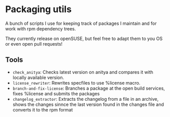 Packaging utils
===============

A bunch of scripts I use for keeping track of packages I maintain and for work with rpm dependency trees.

They currently release on openSUSE, but feel free to adapt them to you OS or even open pull requests!

Tools
-----

* `check_anitya`: Checks latest version on anitya and compares it with locally available version.
* `license_rewriter`: Rewrites specfiles to use %license macro.
* `branch-and-fix-license`: Branches a package at the open build services, fixes %license and submits the packages
* `changelog_extractor`: Extracts the changelog from a file in an archive, shows the changes sinnce the last version found in the changes file and converts it to the rpm format
